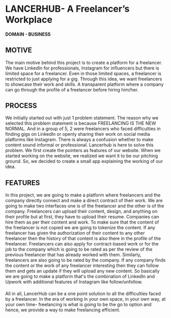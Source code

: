 # **LANCERHUB- A Freelancer’s Workplace**
#### DOMAIN - BUSINESS
## MOTIVE
The main motive behind this project is to create a platform for a freelancer. We have LinkedIn for professionals, Instagram for influencers but there is limited space for a freelancer. Even in those limited spaces, a freelancer is restricted to just applying for a gig.
Through this idea, we want freelancers to showcase their work and skills. A transparent platform where a company can go through the profile of a freelancer before hiring him/her.

## PROCESS
We initially started out with just 1 problem statement. The reason why we selected this problem statement is because FREELANCING IS THE NEW NORMAL. And in a group of 5, 2 were freelancers who faced difficulties in finding gigs on LinkedIn or openly sharing their work on social media platforms like Instagram. There is always a confusion whether to make content sound informal or professional. 
Lancerhub is here to solve this problem.
We first create the pointers as features of our website. 
When we started working on the website, we realized we want it to be our pitching ground. So, we decided to create a small app explaining the working of our idea.

## FEATURES
In this project, we are going to make a platform where freelancers and the company directly connect and make a direct contract of their work. We are going to make two interfaces one is of the freelancer and the other is of the company. Freelancers can upload their content, design, and anything on their profile but at first, they have to upload their resume. Companies can hire them as per their content and work. To make sure that the content of the freelancer is not copied we are going to tokenize the content. If any freelancer has given the authorization of their content to any other freelancer then the history of that content is also there in the profile of the freelancer. Freelancers can also apply for contract-based work or for the job to the company which is going to be rated as per the review of the previous freelancer that has already worked with them. Similarly, freelancers are also going to be rated by the company. If any company finds the content or the work of any freelancer interesting then they can follow them and gets an update if they will upload any new content. So basically we are going to make a platform that's the combination of LinkedIn and Upwork with additional features of Instagram like follow/unfollow. 

####
All in all, LancerHub can be a one point solution to all the difficulties faced by a freelancer. In the era of working in your own space, in your own way, at your own time- freelancing is what is going to be the go to option and hence, we provide a way to make freelancing efficient.
